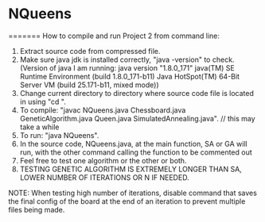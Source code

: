 # NQueens
=======
How to compile and run Project 2 from command line:
1) Extract source code from compressed file.
2) Make sure java jdk is installed correctly, "java -version" to check. (Version of java I am running: java version "1.8.0_171"
                                                                            java(TM) SE Runtime Environment (build 1.8.0_171-b11)
                                                                            Java HotSpot(TM) 64-Bit Server VM (build 25.171-b11, mixed mode))
3) Change current directory to directory where source code file is located in using "cd <path-to-directory>".                                                                             
3) To compile: "javac NQueens.java Chessboard.java GeneticAlgorithm.java Queen.java SimulatedAnnealing.java". // this may take a while
4) To run: "java NQueens".
5) In the source code, NQueens.java, at the main function, SA or GA will run, with the other command calling the function to be commented out
6) Feel free to test one algorithm or the other or both.
7) TESTING GENETIC ALGORITHM IS EXTREMELY LONGER THAN SA, LOWER NUMBER OF ITERATIONS OR N IF NEEDED.

NOTE: When testing high number of iterations, disable command that saves the final config of the board at the end of an iteration to prevent multiple files being made.
